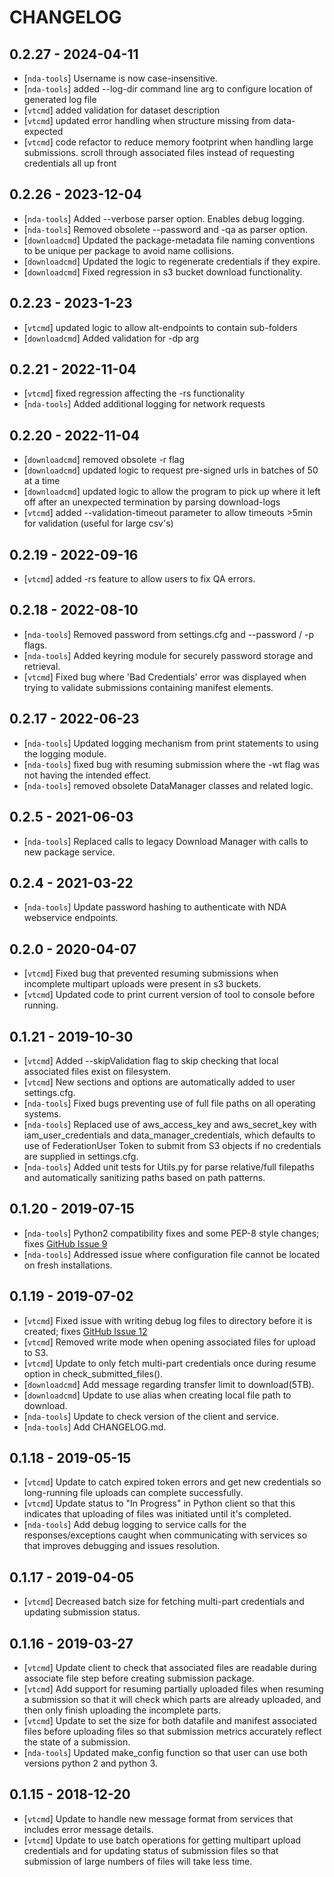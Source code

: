 
# CHANGELOG
## 0.2.27 - 2024-04-11
* [`nda-tools`] Username is now case-insensitive.
* [`nda-tools`] added --log-dir command line arg to configure location of generated log file
* [`vtcmd`] added validation for dataset description
* [`vtcmd`] updated error handling when structure missing from data-expected
* [`vtcmd`] code refactor to reduce memory footprint when handling large submissions. scroll through associated files instead of requesting credentials all up front

## 0.2.26 - 2023-12-04
* [`nda-tools`] Added --verbose parser option. Enables debug logging.
* [`nda-tools`] Removed obsolete --password and -qa as parser option.
* [`downloadcmd`] Updated the package-metadata file naming conventions to be unique per package to avoid name collisions.
* [`downloadcmd`] Updated the logic to regenerate credentials if they expire.
* [`downloadcmd`] Fixed regression in s3 bucket download functionality.

## 0.2.23 - 2023-1-23
* [`vtcmd`] updated logic to allow alt-endpoints to contain sub-folders
* [`downloadcmd`] Added validation for -dp arg

## 0.2.21 - 2022-11-04
* [`vtcmd`] fixed regression affecting the -rs functionality
* [`nda-tools`] Added additional logging for network requests

## 0.2.20 - 2022-11-04
* [`downloadcmd`] removed obsolete -r flag
* [`downloadcmd`] updated logic to request pre-signed urls in batches of 50 at a time
* [`downloadcmd`] updated logic to allow the program to pick up where it left off after an unexpected termination by parsing download-logs
* [`vtcmd`] added --validation-timeout parameter to allow timeouts >5min for validation (useful for large csv's)

## 0.2.19 - 2022-09-16
* [`vtcmd`] added -rs feature to allow users to fix QA errors. 

## 0.2.18 - 2022-08-10
* [`nda-tools`] Removed password from settings.cfg and --password / -p flags.
* [`nda-tools`] Added keyring module for securely password storage and retrieval.
* [`vtcmd`] Fixed bug where 'Bad Credentials' error was displayed when trying to validate submissions containing manifest elements.

## 0.2.17 - 2022-06-23
* [`nda-tools`] Updated logging mechanism from print statements to using the logging module.
* [`nda-tools`] fixed bug with resuming submission where the -wt flag was not having the intended effect.
* [`nda-tools`] removed obsolete DataManager classes and related logic.

## 0.2.5 - 2021-06-03
* [`nda-tools`] Replaced calls to legacy Download Manager with calls to new package service.

## 0.2.4 - 2021-03-22
* [`nda-tools`] Update password hashing to authenticate with NDA webservice endpoints.

## 0.2.0 - 2020-04-07
* [`vtcmd`] Fixed bug that prevented resuming submissions when incomplete multipart uploads were present in s3 buckets.
* [`vtcmd`] Updated code to print current version of tool to console before running.

## 0.1.21 - 2019-10-30
* [`vtcmd`] Added --skipValidation flag to skip checking that local associated files exist on filesystem.
* [`vtcmd`] New sections and options are automatically added to user settings.cfg.
* [`nda-tools`] Fixed bugs preventing use of full file paths on all operating systems.
* [`nda-tools`] Replaced use of aws_access_key and aws_secret_key with iam_user_credentials and data_manager_credentials, which defaults to use of FederationUser Token to submit from S3 objects if no credentials are supplied in settings.cfg.
* [`nda-tools`] Added unit tests for Utils.py for parse relative/full filepaths and automatically sanitizing paths based on path patterns.

## 0.1.20 - 2019-07-15
* [`nda-tools`] Python2 compatibility fixes and some PEP-8 style changes; fixes [GitHub Issue 9](https://github.com/NDAR/nda-tools/issues/9)
* [`nda-tools`] Addressed issue where configuration file cannot be located on fresh installations.

## 0.1.19 - 2019-07-02
* [`vtcmd`] Fixed issue with writing debug log files to directory before it is created; fixes [GitHub Issue 12](https://github.com/NDAR/nda-tools/issues/12)
* [`vtcmd`] Removed write mode when opening associated files for upload to S3.
* [`vtcmd`] Update to only fetch multi-part credentials once during resume option in check_submitted_files().
* [`downloadcmd`] Add message regarding transfer limit to download(5TB).
* [`downloadcmd`] Update to use alias when creating local file path to download.
* [`nda-tools`] Update to check version of the client and service.
* [`nda-tools`] Add CHANGELOG.md.

## 0.1.18 - 2019-05-15
* [`vtcmd`] Update to catch expired token errors and get new credentials so long-running file uploads can complete successfully.
* [`vtcmd`] Update status to "In Progress" in Python client so that this indicates that uploading of files was initiated until it's completed.
* [`nda-tools`] Add debug logging to service calls for the responses/exceptions caught when communicating with services so that improves debugging and issues resolution.

## 0.1.17 - 2019-04-05
* [`vtcmd`] Decreased batch size for fetching multi-part credentials and updating submission status.

## 0.1.16 - 2019-03-27
* [`vtcmd`] Update client to check that associated files are readable during associate file step before creating submission package.
* [`vtcmd`] Add support for resuming partially uploaded files when resuming a submission so that it will check which parts are already uploaded, and then only finish uploading the incomplete parts.
* [`vtcmd`] Update to set the size for both datafile and manifest associated files before uploading files so that submission metrics accurately reflect the state of a submission.
* [`nda-tools`] Updated make_config function so that user can use both versions python 2 and python 3.

## 0.1.15 -  2018-12-20
* [`vtcmd`] Update to handle new message format from services that includes error message details.
* [`vtcmd`] Update to use batch operations for getting multipart upload credentials and for updating status of submission files so that submission of large numbers of files will take less time.

